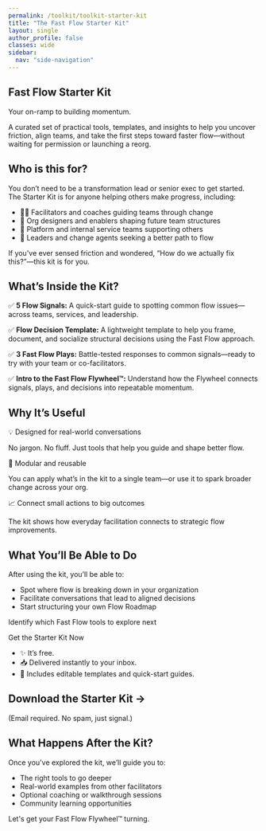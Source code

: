 ```yaml
---
permalink: /toolkit/toolkit-starter-kit
title: "The Fast Flow Starter Kit"
layout: single
author_profile: false
classes: wide
sidebar:
  nav: "side-navigation"
---
```


## Fast Flow Starter Kit

Your on-ramp to building momentum.

A curated set of practical tools, templates, and insights to help you uncover friction, align teams, and take the first steps toward faster flow—without waiting for permission or launching a reorg.

## Who is this for?

You don’t need to be a transformation lead or senior exec to get started.
The Starter Kit is for anyone helping others make progress, including:

- 👩‍🏫 Facilitators and coaches guiding teams through change
- 🧭 Org designers and enablers shaping future team structures
- 🧱 Platform and internal service teams supporting others
- 🧠 Leaders and change agents seeking a better path to flow

If you've ever sensed friction and wondered, “How do we actually fix this?”—this kit is for you.

## What’s Inside the Kit?

✅ **5 Flow Signals:** A quick-start guide to spotting common flow issues—across teams, services, and leadership.

✅ **Flow Decision Template:** A lightweight template to help you frame, document, and socialize structural decisions using the Fast Flow approach.

✅ **3 Fast Flow Plays:** Battle-tested responses to common signals—ready to try with your team or co-facilitators.

✅ **Intro to the Fast Flow Flywheel™️:** Understand how the Flywheel connects signals, plays, and decisions into repeatable momentum.

## Why It’s Useful

💡 Designed for real-world conversations

No jargon. No fluff. Just tools that help you guide and shape better flow.

🔁 Modular and reusable

You can apply what’s in the kit to a single team—or use it to spark broader change across your org.

📈 Connect small actions to big outcomes

The kit shows how everyday facilitation connects to strategic flow improvements.

## What You’ll Be Able to Do

After using the kit, you’ll be able to:

- Spot where flow is breaking down in your organization
- Facilitate conversations that lead to aligned decisions
- Start structuring your own Flow Roadmap

Identify which Fast Flow tools to explore next

Get the Starter Kit Now

- ✨ It’s free.
- 📥 Delivered instantly to your inbox.
- 🚀 Includes editable templates and quick-start guides.

## Download the Starter Kit →

<script async data-uid="def0362303" src="https://conjurer.kit.com/def0362303/index.js"></script>

(Email required. No spam, just signal.)

## What Happens After the Kit?

Once you've explored the kit, we’ll guide you to:

- The right tools to go deeper
- Real-world examples from other facilitators
- Optional coaching or walkthrough sessions
- Community learning opportunities

Let's get your Fast Flow Flywheel™️ turning.
